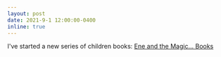```yaml
---
layout: post
date: 2021-9-1 12:00:00-0400
inline: true
---
```

 I've started a new series of children books: <a href="http://lauraschaposnik.com/books/">Ene and the Magic... Books</a>

